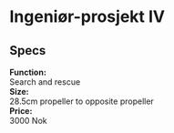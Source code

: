 ﻿# Ingeniør-prosjekt IV

## Specs
**Function:** <br>
Search and rescue<br>
**Size:**<br>
28.5cm propeller to opposite propeller<br>
**Price:**<br>
3000 Nok
